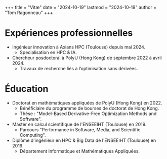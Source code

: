 +++
title = "Vitæ"
date = "2024-10-19"
lastmod = "2024-10-19"
author = "Tom Ragonneau"
+++

# Expériences professionnelles

- Ingénieur innovation à Axians HPC (Toulouse) depuis mai 2024.
  - Specialisation en HPC & IA.
- Chercheur posdoctoral à PolyU (Hong Kong) de septembre 2022 à avril 2024.
  - Travaux de recherche liés à l’optimisation sans dérivées.

# Éducation

- Doctorat en mathématiques appliquées de PolyU (Hong Kong) en 2022.
  - Bénéficiaire du programme de bourses de doctorat de Hong Kong.
  - Thèse : "Model-Based Derivative-Free Optimization Methods and Software".
- Master en calcul scientifique de l'ENSEEIHT (Toulouse) en 2019.
  - Parcours "Performance in Software, Media, and Scientific Computing".
- Diplôme d'ingénieur en HPC & Big Data de l'ENSEEIHT (Toulouse) en 2019.
  - Département Informatique et Mathématiques Appliquées.
